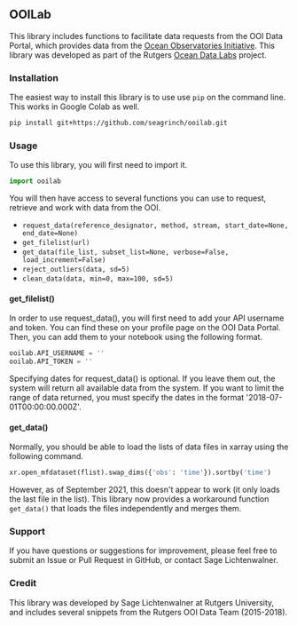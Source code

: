 ## OOILab

This library includes functions to facilitate data requests from the OOI Data Portal, which provides data from the [Ocean Observatories Initiative](http://oceanobservatories.org).  This library was developed as part of the Rutgers [Ocean Data Labs](https://datalab.marine.rutgers.edu) project.

### Installation

The easiest way to install this library is to use use `pip` on the command line.  This works in Google Colab as well.

```bash
pip install git+https://github.com/seagrinch/ooilab.git
```

### Usage

To use this library, you will first need to import it.

```python
import ooilab
```

You will then have access to several functions you can use to request, retrieve and work with data from the OOI.

* `request_data(reference_designator, method, stream, start_date=None, end_date=None)`
* `get_filelist(url)`
* `get_data(file_list, subset_list=None, verbose=False, load_increment=False)`
* `reject_outliers(data, sd=5)`
* `clean_data(data, min=0, max=100, sd=5)`

#### get_filelist()

In order to use request_data(), you will first need to add your API username and token.  You can find these on your profile page on the OOI Data Portal.  Then, you can add them to your notebook using the following format.

```python
ooilab.API_USERNAME = ''
ooilab.API_TOKEN = ''
```

Specifying dates for request_data() is optional.  If you leave them out, the system will return all available data from the system.  If you want to limit the range of data returned, you must specify the dates in the format '2018-07-01T00:00:00.000Z'. 

#### get_data()

Normally, you should be able to load the lists of data files in xarray using the following command.

```python
xr.open_mfdataset(flist).swap_dims({'obs': 'time'}).sortby('time')
```

However, as of September 2021, this doesn't appear to work (it only loads the last file in the list).  This library now provides a workaround function `get_data()` that loads the files independently and merges them.


### Support

If you have questions or suggestions for improvement, please feel free to submit an Issue or Pull Request in GitHub, or contact Sage Lichtenwalner.

### Credit

This library was developed by Sage Lichtenwalner at Rutgers University, and includes several snippets from the Rutgers OOI Data Team (2015-2018). 
